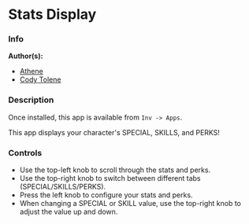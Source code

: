 # Stats Display

### Info

**Author(s):**

- [Athene](https://github.com/gnargle)
- [Cody Tolene](https://github.com/CodyTolene)

### Description

Once installed, this app is available from `Inv -> Apps`.

This app displays your character's SPECIAL, SKILLS, and PERKS!

### Controls

- Use the top-left knob to scroll through the stats and perks.
- Use the top-right knob to switch between different tabs
  (SPECIAL/SKILLS/PERKS).
- Press the left knob to configure your stats and perks.
- When changing a SPECIAL or SKILL value, use the top-right knob to adjust the
  value up and down.
